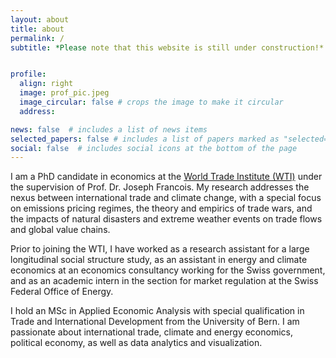 ```yaml
---
layout: about
title: about
permalink: /
subtitle: *Please note that this website is still under construction!*


profile:
  align: right
  image: prof_pic.jpeg
  image_circular: false # crops the image to make it circular
  address: 

news: false  # includes a list of news items
selected_papers: false # includes a list of papers marked as "selected={true}"
social: false  # includes social icons at the bottom of the page
---
```


I am a PhD candidate in economics at the [World Trade Institute (WTI)](https://wti.org/) under the supervision of Prof. Dr. Joseph Francois. My research addresses the nexus between international trade and climate change, with a special focus on emissions pricing regimes, the theory and empirics of trade wars, and the impacts of natural disasters and extreme weather events on trade flows and global value chains.

Prior to joining the WTI, I have worked as a research assistant for a large longitudinal social structure study, as an assistant in energy and climate economics at an economics consultancy working for the Swiss government, and as an academic intern in the section for market regulation at the Swiss Federal Office of Energy.

I hold an MSc in Applied Economic Analysis with special qualification in Trade and International Development from the University of Bern. I am  passionate about international trade, climate and energy economics, political economy, as well as data analytics and visualization.


